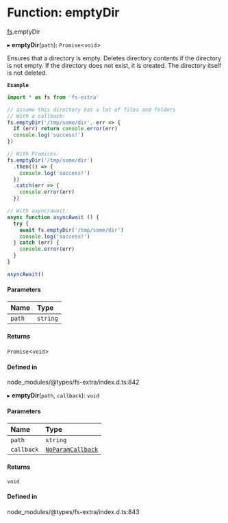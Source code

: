 # Function: emptyDir

[fs](../modules/fs.md).emptyDir

▸ **emptyDir**(`path`): `Promise`<`void`\>

Ensures that a directory is empty. Deletes directory contents if the directory is not empty.
If the directory does not exist, it is created. The directory itself is not deleted.

**`Example`**

```ts
import * as fs from 'fs-extra'

// assume this directory has a lot of files and folders
// With a callback:
fs.emptyDir('/tmp/some/dir', err => {
  if (err) return console.error(err)
  console.log('success!')
})

// With Promises:
fs.emptyDir('/tmp/some/dir')
  .then(() => {
    console.log('success!')
  })
  .catch(err => {
    console.error(err)
  })

// With async/await:
async function asyncAwait () {
  try {
    await fs.emptyDir('/tmp/some/dir')
    console.log('success!')
  } catch (err) {
    console.error(err)
  }
}

asyncAwait()
```

#### Parameters

| Name | Type |
| :------ | :------ |
| `path` | `string` |

#### Returns

`Promise`<`void`\>

#### Defined in

node_modules/@types/fs-extra/index.d.ts:842

▸ **emptyDir**(`path`, `callback`): `void`

#### Parameters

| Name | Type |
| :------ | :------ |
| `path` | `string` |
| `callback` | [`NoParamCallback`](../types/fs.NoParamCallback.md) |

#### Returns

`void`

#### Defined in

node_modules/@types/fs-extra/index.d.ts:843
